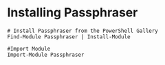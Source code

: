 # Installing Passphraser

    # Install Passphraser from the PowerShell Gallery
    Find-Module Passphraser | Install-Module

    #Import Module
    Import-Module Passphraser
